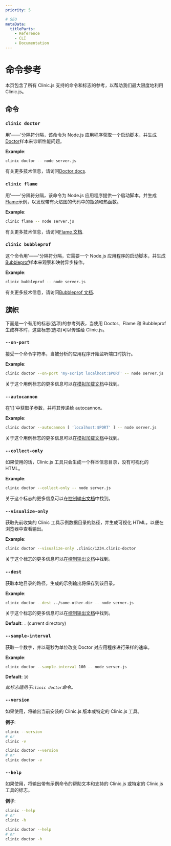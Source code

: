 ```yaml
---
priority: 5

# SEO
metaData:
  titleParts:
    - Reference
    - CLI
    - Documentation
---
```


# 命令参考

本页包含了所有 Clinic.js 支持的命令和标志的参考，以帮助我们最大限度地利用 Clinic.js。

## 命令

### `clinic doctor`

用'——'分隔符分隔，该命令为 Node.js 应用程序获取一个启动脚本，并生成[Doctor](/doctor/)样本来诊断性能问题。

**Example**:

```bash
clinic doctor -- node server.js
```

有关更多技术信息，请访问[Doctor docs](/documentation/doctor/).

### `clinic flame`

用'——'分隔符分隔，该命令为 Node.js 应用程序提供一个启动脚本，并生成[Flame](/flame/)示例，以发现带有火焰图的代码中的瓶颈和热函数。

**Example**:

```bash
clinic flame -- node server.js
```

有关更多技术信息，请访问[Flame 文档](/documentation/flame/).

### `clinic bubbleprof`

这个命令用'——'分隔符分隔，它需要一个 Node.js 应用程序的启动脚本，并生成[Bubbleprof](/bubbleprof/)样本来观察和映射异步操作。

**Example**:

```bash
clinic bubbleprof -- node server.js
```

有关更多技术信息，请访问[Bubbleprof 文档](/documentation/bubbleprof/).

## 旗帜

下面是一个有用的标志(选项)的参考列表，当使用 Doctor、Flame 和 Bubbleprof 生成样本时，这些标志(选项)可以传递给 Clinic.js。

### `--on-port`

接受一个命令字符串，当被分析的应用程序开始监听端口时执行。

**Example**:

```bash
clinic doctor --on-port 'my-script localhost:$PORT' -- node server.js
```

关于这个用例标志的更多信息可以在[模拟加载文档](/documentation/cli/01-simulating-load/#using-our-own-command)中找到。

### `--autocannon`

在'[]'中获取子参数，并将其传递给 autocannon。

**Example**:

```bash
clinic doctor --autocannon [ 'localhost:$PORT' ] -- node server.js
```

关于这个用例标志的更多信息可以在[模拟加载文档](/documentation/cli/01-simulating-load/#using-autocannond)中找到。

### `--collect-only`

如果使用的话，Clinic.js 工具只会生成一个样本信息目录，没有可视化的 HTML。

**Example**:

```bash
clinic doctor --collect-only -- node server.js
```

关于这个标志的更多信息可以在[控制输出文档](/documentation/cli/02-controlling-the-output/#collecting-data-only)中找到。

### `--visualize-only`

获取先前收集的 Clinic 工具示例数据目录的路径，并生成可视化 HTML，以便在浏览器中查看输出。

**Example**:

```bash
clinic doctor --visualize-only .clinic/1234.clinic-doctor
```

关于这个标志的更多信息可以在[控制输出文档](/documentation/cli/02-controlling-the-output/#visualizing-existing-data)中找到。

### `--dest`

获取本地目录的路径，生成的示例输出将保存到该目录。

**Example**:

```bash
clinic doctor --dest ../some-other-dir -- node server.js
```

关于这个标志的更多信息可以在[控制输出文档](/documentation/cli/02-controlling-the-output/#changing-the-output-destination)中找到。

**Default**: `.` (current directory)

### `--sample-interval`

获取一个数字，并以毫秒为单位改变 Doctor 对应用程序进行采样的速率。

**Example**:

```bash
clinic doctor --sample-interval 100 -- node server.js
```

**Default**: `10`

_此标志适用于`clinic doctor`命令。_

### `--version`

如果使用，将输出当前安装的 Clinic.js 版本或特定的 Clinic.js 工具。

**例子**:

```bash
clinic --version
# or
clinic -v

clinic doctor --version
# or
clinic doctor -v
```

### `--help`

如果使用，将输出带有示例命令的帮助文本和支持的 Clinic.js 或特定的 Clinic.js 工具的标志。

**例子**:

```bash
clinic --help
# or
clinic -h

clinic doctor --help
# or
clinic doctor -h
```
